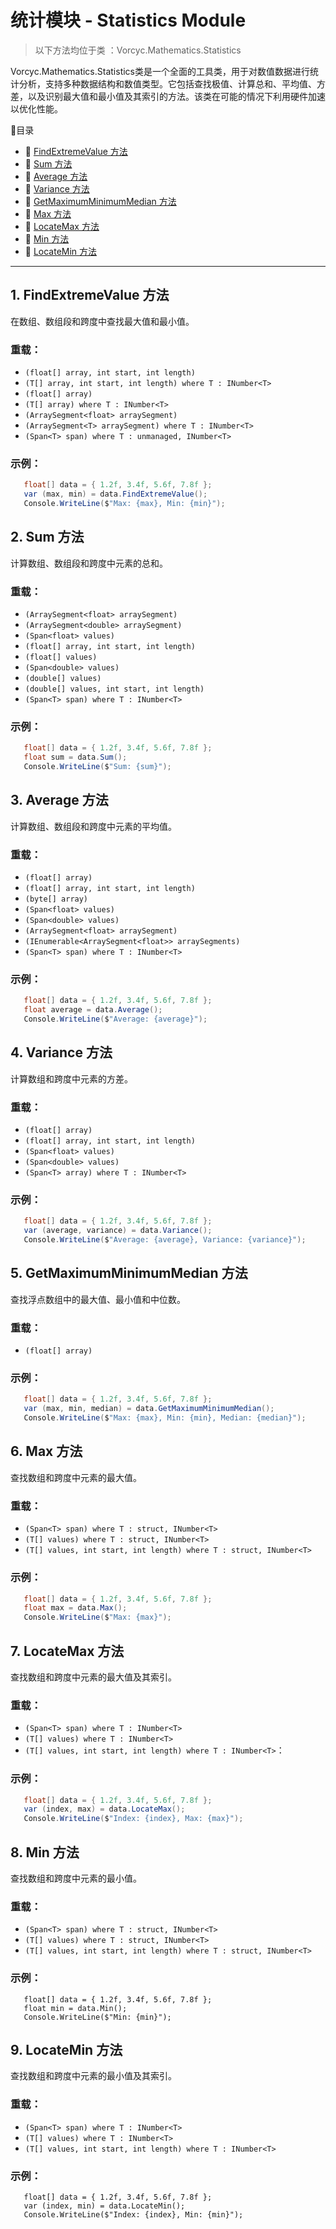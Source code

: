 ﻿# 统计模块 - Statistics Module
> 以下方法均位于类 ：Vorcyc.Mathematics.Statistics

Vorcyc.Mathematics.Statistics类是一个全面的工具类，用于对数值数据进行统计分析，支持多种数据结构和数值类型。它包括查找极值、计算总和、平均值、方差，以及识别最大值和最小值及其索引的方法。该类在可能的情况下利用硬件加速以优化性能。

:ledger:目录  
- :bookmark: [FindExtremeValue 方法](#1-findextremevalue-方法)
- :bookmark: [Sum 方法](#2-sum-方法)
- :bookmark: [Average 方法](#3-average-方法)
- :bookmark: [Variance 方法](#4-variance-方法)
- :bookmark: [GetMaximumMinimumMedian 方法](#5-getmaximumminimummedian-方法)
- :bookmark: [Max 方法](#6-max-方法)
- :bookmark: [LocateMax 方法](#7-locatemax-方法)
- :bookmark: [Min 方法](#8-min-方法)
- :bookmark: [LocateMin 方法](#9-locatemin-方法)


---


## 1. FindExtremeValue 方法
在数组、数组段和跨度中查找最大值和最小值。
### 重载：
- `(float[] array, int start, int length)`
- `(T[] array, int start, int length) where T : INumber<T>`
- `(float[] array)`
- `(T[] array) where T : INumber<T>`
- `(ArraySegment<float> arraySegment)`
- `(ArraySegment<T> arraySegment) where T : INumber<T>`
- `(Span<T> span) where T : unmanaged, INumber<T>`
### 示例：
```csharp
   float[] data = { 1.2f, 3.4f, 5.6f, 7.8f };
   var (max, min) = data.FindExtremeValue();
   Console.WriteLine($"Max: {max}, Min: {min}");
```
   

## 2. Sum 方法
计算数组、数组段和跨度中元素的总和。
### 重载：
- `(ArraySegment<float> arraySegment)`
- `(ArraySegment<double> arraySegment)`
- `(Span<float> values)`
- `(float[] array, int start, int length)`
- `(float[] values)`
- `(Span<double> values)`
- `(double[] values)`
- `(double[] values, int start, int length)`
- `(Span<T> span) where T : INumber<T>`
### 示例：
```csharp
   float[] data = { 1.2f, 3.4f, 5.6f, 7.8f };
   float sum = data.Sum();
   Console.WriteLine($"Sum: {sum}");
```

## 3. Average 方法
计算数组、数组段和跨度中元素的平均值。
### 重载：
- `(float[] array)`
- `(float[] array, int start, int length)`
- `(byte[] array)`
- `(Span<float> values)`
- `(Span<double> values)`
- `(ArraySegment<float> arraySegment)`
- `(IEnumerable<ArraySegment<float>> arraySegments)`
- `(Span<T> span) where T : INumber<T>`
### 示例：
```csharp
   float[] data = { 1.2f, 3.4f, 5.6f, 7.8f };
   float average = data.Average();
   Console.WriteLine($"Average: {average}");
```
   

## 4. Variance 方法
计算数组和跨度中元素的方差。
### 重载：
- `(float[] array)`
- `(float[] array, int start, int length)`
- `(Span<float> values)`
- `(Span<double> values)`
- `(Span<T> array) where T : INumber<T>`
### 示例：
```csharp
   float[] data = { 1.2f, 3.4f, 5.6f, 7.8f };
   var (average, variance) = data.Variance();
   Console.WriteLine($"Average: {average}, Variance: {variance}");
```
   

## 5. GetMaximumMinimumMedian 方法
查找浮点数组中的最大值、最小值和中位数。
### 重载：
- `(float[] array)`
### 示例：
```csharp
   float[] data = { 1.2f, 3.4f, 5.6f, 7.8f };
   var (max, min, median) = data.GetMaximumMinimumMedian();
   Console.WriteLine($"Max: {max}, Min: {min}, Median: {median}");
```
   

## 6. Max 方法
查找数组和跨度中元素的最大值。
### 重载：
- `(Span<T> span) where T : struct, INumber<T>`
- `(T[] values) where T : struct, INumber<T>`
- `(T[] values, int start, int length) where T : struct, INumber<T>`
### 示例：
```csharp
   float[] data = { 1.2f, 3.4f, 5.6f, 7.8f };
   float max = data.Max();
   Console.WriteLine($"Max: {max}");
```   

## 7. LocateMax 方法
查找数组和跨度中元素的最大值及其索引。
### 重载：
- `(Span<T> span) where T : INumber<T>`
- `(T[] values) where T : INumber<T>`
- `(T[] values, int start, int length) where T : INumber<T>`：
### 示例：
```csharp
   float[] data = { 1.2f, 3.4f, 5.6f, 7.8f };
   var (index, max) = data.LocateMax();
   Console.WriteLine($"Index: {index}, Max: {max}");
```

## 8. Min 方法
查找数组和跨度中元素的最小值。
### 重载：
- `(Span<T> span) where T : struct, INumber<T>`
- `(T[] values) where T : struct, INumber<T>`
- `(T[] values, int start, int length) where T : struct, INumber<T>`
### 示例：
```
   float[] data = { 1.2f, 3.4f, 5.6f, 7.8f };
   float min = data.Min();
   Console.WriteLine($"Min: {min}");
```

## 9. LocateMin 方法
查找数组和跨度中元素的最小值及其索引。
### 重载：
- `(Span<T> span) where T : INumber<T>`
- `(T[] values) where T : INumber<T>`
- `(T[] values, int start, int length) where T : INumber<T>`
### 示例：
```
   float[] data = { 1.2f, 3.4f, 5.6f, 7.8f };
   var (index, min) = data.LocateMin();
   Console.WriteLine($"Index: {index}, Min: {min}");
```
   

